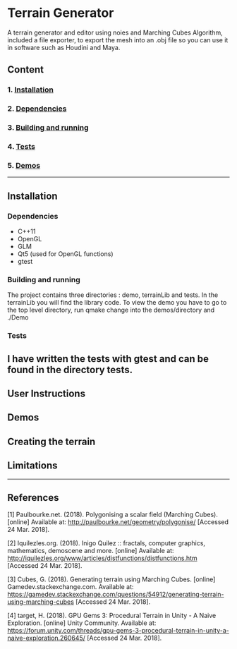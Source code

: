 # Terrain Generator

A terrain generator and editor using noies and Marching Cubes Algorithm, included a file exporter, to export the mesh into an .obj file so you can use it in software such as Houdini and Maya. 

## Content
### 1. **[Installation](#instalation)**
### 2. **[Dependencies](#dependencies)**
### 3. **[Building and running](#buildinAndRunning)**
### 4. **[Tests](#tests)**
### 5. **[Demos](#demos)**
-------------------------------------------------------------
## **Installation**
### **Dependencies** 
* C++11
* OpenGL 
* GLM 
* Qt5 (used for OpenGL functions)
* gtest
### **Building and running** 
The project contains three directories : demo, terrainLib and tests. In the terrainLib you will find the library code. 
To view the demo you have to go to the top level directory, run qmake change into the demos/directory and ./Demo
### **Tests** 
I have written the tests with gtest and can be found in the directory tests. 
-------------------------------------------------------------
## **User Instructions** 
## **Demos** 

## **Creating the terrain** 

## **Limitations** 
-------------------------------------------------------------
## **References** 
[1] Paulbourke.net. (2018). Polygonising a scalar field (Marching Cubes). [online] Available at: http://paulbourke.net/geometry/polygonise/ [Accessed 24 Mar. 2018].

[2] Iquilezles.org. (2018). Inigo Quilez :: fractals, computer graphics, mathematics, demoscene and more. [online] Available at: http://iquilezles.org/www/articles/distfunctions/distfunctions.htm [Accessed 24 Mar. 2018].

[3] Cubes, G. (2018). Generating terrain using Marching Cubes. [online] Gamedev.stackexchange.com. Available at: https://gamedev.stackexchange.com/questions/54912/generating-terrain-using-marching-cubes [Accessed 24 Mar. 2018].

[4] target, H. (2018). GPU Gems 3: Procedural Terrain in Unity - A Naive Exploration. [online] Unity Community. Available at: https://forum.unity.com/threads/gpu-gems-3-procedural-terrain-in-unity-a-naive-exploration.260645/ [Accessed 24 Mar. 2018].
